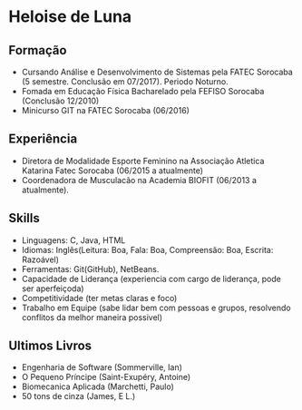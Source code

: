 # Heloise de Luna

## Formação
- Cursando Análise e Desenvolvimento de Sistemas pela FATEC Sorocaba (5 semestre. Conclusão em 07/2017). Periodo Noturno.
- Fomada em Educação Física Bacharelado pela FEFISO Sorocaba (Conclusão 12/2010)  
- Minicurso GIT na FATEC Sorocaba (06/2016)  

## Experiência
- Diretora de Modalidade Esporte Feminino na Associação Atletica Katarina Fatec Sorocaba (06/2015 a atualmente)
- Coordenadora de Musculacão na Academia BIOFIT (06/2013 a atualmente).

## Skills
- Linguagens: C, Java, HTML
- Idiomas: Inglês(Leitura: Boa, Fala: Boa, Compreensão: Boa, Escrita: Razoável)
- Ferramentas: Git(GitHub), NetBeans.
- Capacidade de Liderança (experiencia com cargo de liderança, pode ser aperfeiçoda)
- Competitividade (ter metas claras e foco)
- Trabalho em Equipe (sabe lidar bem com pessoas e grupos, resolvendo conflitos da melhor maneira possivel)

## Ultimos Livros
- Engenharia de Software (Sommerville, Ian)
- O Pequeno Príncipe (Saint-Exupéry, Antoine)
- Biomecanica Aplicada (Marchetti, Paulo)
- 50 tons de cinza (James, E L.)
